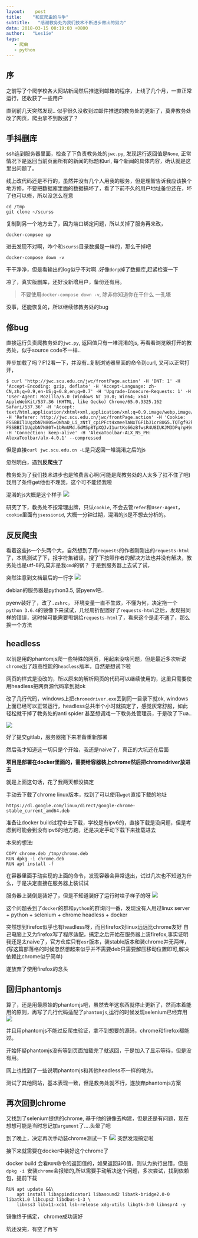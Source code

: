 ```yaml
---
layout:    post
title:    "和反爬虫的斗争"
subtitle:   "感谢教务处为我们技术不断进步做出的努力"
data: 2018-03-15 00:19:03 +0800
author:   "Les1ie"
tags:
   - 爬虫
   - python
---
```


## 序
之前写了个爬学校各大网站新闻然后推送到邮箱的程序，上线了几个月，一直正常运行，还收获了一些用户

直到前几天突然发现.. 似乎很久没收到过邮件推送的教务处的更新了，莫非教务处改了网页，爬虫拿不到数据了？



## 手抖删库

ssh连到服务器里面，检查了下负责教务处的`jwc.py`, 发现运行返回值是`None`, 正常情况下是返回当前页面所有的新闻的标题和url, 每个新闻的具体内容，确认就是这里出问题了。

线上改代码还是不行的，虽然并没有几个人用我的服务，但是理智告诉我应该换个地方修，不要把数据库里面的数据搞坏了，看了下前不久的用户地址备份还在，坏了也可以修，所以没怎么在意
```
cd /tmp
git clone ~/scurss
```
复制到另一个地方去了，因为端口绑定问题，所以关掉了服务再来改，
```
docker-compsoe up
```
进去发现不对啊，咋个和`scurss`目录数据是一样的，那么干掉吧
```
docker-compose down -v
```
干干净净，但是看输出的log似乎不对啊..好像`dorp`掉了数据库,赶紧检查一下

凉了，真实版删库，还好没新增用户，备份还有用。 


> 不要使用`docker-compose down -v`, 除非你知道你在干什么     —孔壕

没事，还能恢复的，所以继续修教务处的bug

## 修bug

直接运行负责爬教务处的`jwc.py`, 返回值只有一堆混淆的js, 再看看浏览器打开的教务处，似乎source code不一样..

异步加载了吗？F12看一下，并没有..复制浏览器里面的命令到curl, 又可以正常打开，
```
$ curl 'http://jwc.scu.edu.cn/jwc/frontPage.action' -H 'DNT: 1' -H 'Accept-Encoding: gzip, deflate' -H 'Accept-Language: zh-CN,zh;q=0.9,en-US;q=0.8,en;q=0.7' -H 'Upgrade-Insecure-Requests: 1' -H 'User-Agent: Mozilla/5.0 (Windows NT 10.0; Win64; x64) AppleWebKit/537.36 (KHTML, like Gecko) Chrome/65.0.3325.162 Safari/537.36' -H 'Accept: text/html,application/xhtml+xml,application/xml;q=0.9,image/webp,image/apng,*/*;q=0.8' -H 'Referer: http://jwc.scu.edu.cn/jwc/frontPage.action' -H 'Cookie: FSSBBIl1UgzbN7N80S=QNhaD_Li_zNtT_cpiPFct4xmeeTANxTGFibJ1cr8UG5.TQTgf92kNGumIMQLJk7S; FSSBBIl1UgzbN7N80T=1bRmUMd.6dM5p8TpXQJvI1urtKs66zBfwsR4U8IUKJM3DPqrgH9mCyd8a0o6ENf1HhE6zJXgjgnSZu5bY738MYR6H4zHkB6kdfEbInL4XZwSql7GO0oi2PdMvJXIEGcXcPXtENRsCwd807oiG0NsxOnOXRW5VrI44QRhOuryY4_bXGKccPhMJBtaOUC2u0_ic70jvDX8rI7f16IcR4KvzPyxBdxY9iMWD5T4xtpDweG9TWiM7uonokdA9b30H1hbc93a70hygqnlvr_g3JMENxPyQ79pOTaLOSj__t4l87TbfTRCRm8R4VhycmdOLwjseVKALt1JgefXsn2zlPLg2S.Fl' -H 'Connection: keep-alive' -H 'AlexaToolbar-ALX_NS_PH: AlexaToolbar/alx-4.0.1' --compressed
```
但是直接`curl jwc.scu.edu.cn -L`是只返回一堆混淆之后的js

忽然明白，遇到**反爬虫**了


教务处为了我们技术进步也是煞费苦心啊(可能是爬教务处的人太多了扛不住了吧) 我用了条件get他也不理我，这个可不能怪我啦


混淆的js大概是这个样子
![](http://oqyjccf1n.bkt.clouddn.com/20180314-131854.png)


研究了下，教务处不按常理出牌，只认`cookie`, 不会去管`refer`和`User-Agent`，`cookie`里面有`jsessionid`, 大概一分钟过期，混淆的js是不想去分析的。

## 反反爬虫

看着这些js一个头两个大，自然想到了用`requests`的作者刚刚出的`requests-html`了，本机测试了下，报字符集错误，搜了下按照作者的解决方法也并没有解决，教务处也是utf-8的,莫非是我`cmd`的锅？ 于是到服务器上去试了试，

突然注意到文档最后的一行字
![](http://oqyjccf1n.bkt.clouddn.com/20180314-213356.png)

debian的服务器是python3.5, 装pyenv吧..

pyenv装好了，改了`.zshrc`， 环境变量一直不生效，不懂为何，决定拖一个`python 3.6.4`的镜像下来试试，几经周折配置好了`requests-html`之后，发现报同样的错误，这时候可能需要甩锅给`requests-html`了，看来这个是走不通了，那么换一个方法


## headless

以前是用的phantomjs爬一些特殊的网页，用起来没啥问题，但是最近多次听说`chrome`出了超高性能的`headless`版本，自然是想试下啦

网页的样式是没改的，所以原来的解析网页的代码可以继续使用的，这里只需要使用headless把网页源代码拿到就ok

改了几行代码，windows上把`chromedriver.exe`丢到同一目录下就ok, windows上面已经可以正常运行，headless总共半个小时就搞定了，感觉灰常舒服，如此轻松就干掉了教务处的anti spider 甚至想调戏一下教务处管理员，于是改了下ua..

![](http://oqyjccf1n.bkt.clouddn.com/20180314-204224.png)



好了提交gitlab，服务器拖下来准备重新部署

然后我才知道这一切只是个开始，我还是naive了，真正的大坑还在后面

**项目是部署在docker里面的，需要给容器装上chrome然后把chromedriver放进去**

就是上面这句话，花了我两天都没搞定

手动去下载了chrome linux版本，找到了可以使用`wget`直接下载的地址
```
https://dl.google.com/linux/direct/google-chrome-stable_current_amd64.deb
```
准备让docker build过程中去下载，学校是有ipv6的，直接下载是没问题，但是考虑到可能会到没有ipv6的地方跑，还是决定手动下载下来挂载进去

本来的想法:
```
COPY chrome.deb /tmp/chrome.deb
RUN dpkg -i chrome.deb
RUN apt install -f
```

在容器里面手动实现的上面的命令，发现容器会异常退出，试过几次也不知道为什么，于是决定直接在服务器上装试试


服务器上装倒是装好了，但是不知道装好了运行时啥子样子的呀
![](http://oqyjccf1n.bkt.clouddn.com/20180314-210214.png)

这个问题丢到了`docker`的群和`python`的群询问一番，发现没有人用过linux  server + python + selenium + chrome headless + docker 

突然想到firefox似乎也有headless呀，而且firefox对linux远远比chrome友好
自己电脑上又为firefox写了程序适配，搞定之后开始在服务器上装firefox,事实证明我还是太naive了，官方仓库只有`esr`版本，装stable版本和装chrome并无两样，(写这篇部落格的时候忽然想起来似乎并不需要deb只需要解压移动位置即可,解决依赖比chrome似乎简单)

遂放弃了使用firefox的念头

## 回归phantomjs
算了，还是用最原始的phantomjs吧，虽然去年这东西就停止更新了，然而本着能用的原则，再写了几行代码适配了`phantomjs`,运行的时候发现selenium已经弃用
![](http://oqyjccf1n.bkt.clouddn.com/20180315-003323.png)

并且用phantomjs不能过反爬虫验证，拿不到想要的源码，chrome和firefox都能过。

开始怀疑phantomjs没有等到页面加载完了就返回，于是加入了显示等待，但是没有用。

网上也找到了一些说明phantomjs和其他headless不一样的地方。

测试了其他网站，基本表现一致，但是教务处就不行，遂放弃phantomjs方案




## 再次回到chrome
又找到了selenium提供的chrome, 基于他的镜像去构建，但是还是有问题，现在想想可能是当时忘记加`argument`了....头晕了吧

到了晚上，决定再次手动装chrome测试一下
!![](http://oqyjccf1n.bkt.clouddn.com/20180314-214736.png) 突然发现搞定啦


接下来就需要在docker中装好这个chrome了

docker build 会看`RUN`命令的返回值的，如果返回非0值，则认为执行出错，但是`dpkg -i `安装`chrome`会报错的,所以需要手动解决这个问题，多次尝试，找到依赖包，提前下载

```
RUN apt update &&\
    apt install libappindicator1 libasound2 libatk-bridge2.0-0 libatk1.0 libcups2 libdbus-1-3 \
    libnss3 libx11-xcb1 lsb-release xdg-utils libgtk-3-0 libnspr4 -y
```
镜像终于搞定， chrome成功装好


坑还没完，有空了再写
